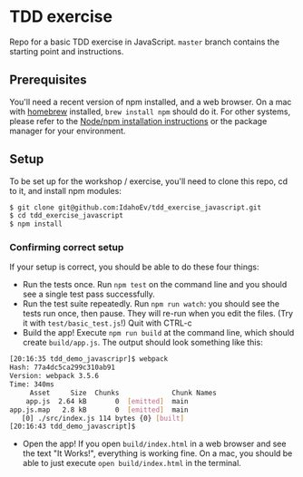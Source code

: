 # TDD exercise

Repo for a basic TDD exercise in JavaScript.  `master` branch contains the
starting point and instructions. 

## Prerequisites

You'll need a recent version of npm installed, and a web browser.  On a mac with [homebrew](https://brew.sh/) installed, `brew install npm` should do it. For other systems, please refer to the [Node/npm installation instructions](https://docs.npmjs.com/getting-started/installing-node) or the package manager for your environment.

## Setup

To be set up for the workshop / exercise, you'll need to clone this repo, cd to it, and install npm modules:

```bash
$ git clone git@github.com:IdahoEv/tdd_exercise_javascript.git
$ cd tdd_exercise_javascript
$ npm install
```

### Confirming correct setup

If your setup is correct, you should be able to do these four things:

* Run the tests once. Run `npm test` on the command line and you should see a single test pass successfully.
* Run the test suite repeatedly. Run `npm run watch`: you should see the tests run once, then pause.  They will re-run when you edit the files.  (Try it with `test/basic_test.js`!)  Quit with CTRL-c
* Build the app!  Execute `npm run build` at the command line, which should create `build/app.js`.  The output should look something like this:
```bash
[20:16:35 tdd_demo_javascripr]$ webpack
Hash: 77a4dc5ca299c310ab91
Version: webpack 3.5.6
Time: 340ms
     Asset     Size  Chunks             Chunk Names
    app.js  2.64 kB       0  [emitted]  main
app.js.map   2.8 kB       0  [emitted]  main
   [0] ./src/index.js 114 bytes {0} [built]
[20:16:43 tdd_demo_javascript]$
```

* Open the app! If you open `build/index.html` in a web browser and see the text "It Works!", everything is working fine.  On a mac, you should be able to just execute `open build/index.html` in the terminal.
